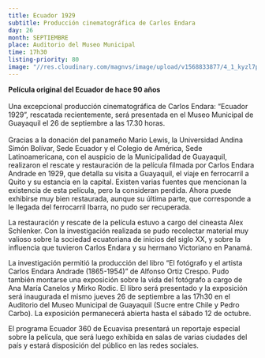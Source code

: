 ```yaml
---
title: Ecuador 1929
subtitle: Producción cinematográfica de Carlos Endara
day: 26
month: SEPTIEMBRE
place: Auditorio del Museo Municipal
time: 17h30
listing-priority: 80
image: "//res.cloudinary.com/magnvs/image/upload/v1568833877/4_1_kyzl7p.jpg"
---
```


**Película original del Ecuador de hace 90 años**<br /><br/>Una excepcional producción cinematográfica de Carlos Endara: “Ecuador 1929”, rescatada recientemente, será presentada en el Museo Municipal de Guayaquil el 26 de septiembre a las 17.30 horas.<br /><br/>Gracias a la donación del panameño Mario Lewis, la Universidad Andina Simón Bolívar, Sede Ecuador y el Colegio de América, Sede Latinoamericana, con el auspicio de la Municipalidad de Guayaquil, realizaron el rescate y restauración de la película filmada por Carlos Endara Andrade en 1929, que detalla su visita a Guayaquil, el viaje en ferrocarril a Quito y su estancia en la capital. Existen varias fuentes que mencionan la existencia de esta película, pero la consideran perdida. Ahora puede exhibirse muy bien restaurada, aunque su última parte, que corresponde a le llegada del ferrocarril Ibarra, no pudo ser recuperada.

La restauración y rescate de la película estuvo a cargo del cineasta Alex Schlenker. Con la investigación realizada se pudo recolectar material muy valioso sobre la sociedad ecuatoriana de inicios del siglo XX, y sobre la influencia que tuvieron Carlos Endara y su hermano Victoriano en Panamá.

La investigación permitió la producción del libro “El fotógrafo y el artista Carlos Endara Andrade (1865-1954)” de Alfonso Ortiz Crespo. Pudo también montarse una exposición sobre la vida del fotógrafo a cargo de Ana María Canelos y Mirko Rodic. El libro será presentado y la exposición será inaugurada el mismo jueves 26 de septiembre a las 17h30 en el Auditorio del Museo Municipal de Guayaquil (Sucre entre Chile y Pedro Carbo). La exposición permanecerá abierta hasta el sábado 12 de octubre.

El programa Ecuador 360 de Ecuavisa presentará un reportaje especial sobre la película, que será luego exhibida en salas de varias ciudades del país y estará disposición del público en las redes sociales.
